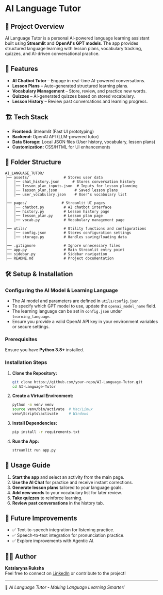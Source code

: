# AI Language Tutor

## 📌 Project Overview
AI Language Tutor is a personal AI-powered language learning assistant built using **Streamlit** and **OpenAI's GPT models**. The app provides structured language learning with lesson plans, vocabulary tracking, quizzes, and AI-driven conversational practice.

## 🚀 Features
- **AI Chatbot Tutor** – Engage in real-time AI-powered conversations.
- **Lesson Plans** – Auto-generated structured learning plans.
- **Vocabulary Management** – Store, review, and practice new words.
- **Quizzes** – AI-generated quizzes based on stored vocabulary.
- **Lesson History** – Review past conversations and learning progress.

## 🏗️ Tech Stack
- **Frontend:** Streamlit (Fast UI prototyping)
- **Backend:** OpenAI API (LLM-powered tutor)
- **Data Storage:** Local JSON files (User history, vocabulary, lesson plans)
- **Customization:** CSS/HTML for UI enhancements

## 📂 Folder Structure
```plaintext
AI_LANGUAGE_TUTOR/
│── assets/                # Stores user data
│   │── chat_history.json      # Stores conversation history
│   │── lesson_plan_inputs.json  # Inputs for lesson planning
│   │── lesson_plan.json        # Saved lesson plans
│   │── user_vocabulary.json    # User's vocabulary list
│
│── pages/                # Streamlit UI pages
│   │── chatbot.py         # AI chatbot interface
│   │── history.py         # Lesson history page
│   │── lesson_plan.py     # Lesson plan page
│   │── vocab.py           # Vocabulary management page
│
│── utils/                 # Utility functions and configurations
│   │── config.json        # Stores configuration settings
│   │── storage.py         # Handles saving/loading data
│
│── .gitignore             # Ignore unnecessary files
│── app.py                 # Main Streamlit entry point
│── sidebar.py             # Sidebar navigation
│── README.md              # Project documentation
```

## 🛠️ Setup & Installation
### **Configuring the AI Model & Learning Language**
- The AI model and parameters are defined in `utils/config.json`.
- To specify which GPT model to use, update the `openai_model_name` field.
- The learning language can be set in `config.json` under `learning_language`.
- Ensure you provide a valid OpenAI API key in your environment variables or secure settings.


### **Prerequisites**
Ensure you have **Python 3.8+** installed.

### **Installation Steps**
1. **Clone the Repository:**
   ```sh
   git clone https://github.com/your-repo/AI-Language-Tutor.git
   cd AI-Language-Tutor
   ```
2. **Create a Virtual Environment:**
   ```sh
   python -m venv venv
   source venv/bin/activate  # Mac/Linux
   venv\Scripts\activate     # Windows
   ```
3. **Install Dependencies:**
   ```sh
   pip install -r requirements.txt
   ```
4. **Run the App:**
   ```sh
   streamlit run app.py
   ```

## 📖 Usage Guide
1. **Start the app** and select an activity from the main page.
2. **Use the AI Chat** for practice and receive instant corrections.
3. **Generate lesson plans** tailored to your language goals.
4. **Add new words** to your vocabulary list for later review.
5. **Take quizzes** to reinforce learning.
6. **Review past conversations** in the history tab.

## 🎯 Future Improvements
- ✅ Text-to-speech integration for listening practice.
- ✅ Speech-to-text integration for pronunciation practice.
- ✅ Explore improvements with Agentic AI.

## 👨‍💻 Author
**Katsiaryna Ruksha**  
Feel free to connect on [LinkedIn](https://www.linkedin.com/in/katsiaryna-ruksha-81b9837b/) or contribute to the project!

---
🔹 *AI Language Tutor - Making Language Learning Smarter!*

